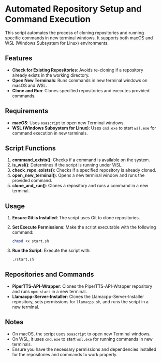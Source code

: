 
# Automated Repository Setup and Command Execution

This script automates the process of cloning repositories and running specific commands in new terminal windows. It supports both macOS and WSL (Windows Subsystem for Linux) environments.

## Features

- **Check for Existing Repositories**: Avoids re-cloning if a repository already exists in the working directory.
- **Open New Terminals**: Runs commands in new terminal windows on macOS and WSL.
- **Clone and Run**: Clones specified repositories and executes provided commands.

## Requirements

- **macOS**: Uses `osascript` to open new Terminal windows.
- **WSL (Windows Subsystem for Linux)**: Uses `cmd.exe` to start `wsl.exe` for command execution in new terminals.

## Script Functions

1. **command_exists()**: Checks if a command is available on the system.
2. **is_wsl()**: Determines if the script is running under WSL.
3. **check_repo_exists()**: Checks if a specified repository is already cloned.
4. **open_new_terminal()**: Opens a new terminal window and runs the provided command.
5. **clone_and_run()**: Clones a repository and runs a command in a new terminal.

## Usage

1. **Ensure Git is Installed**: The script uses Git to clone repositories.
2. **Set Execute Permissions**: Make the script executable with the following command:
   ```bash
   chmod +x start.sh
   ```

3. **Run the Script**: Execute the script with:
   ```bash
   ./start.sh
   ```

## Repositories and Commands

- **PiperTTS-API-Wrapper**: Clones the PiperTTS-API-Wrapper repository and runs `npm start` in a new terminal.
- **Llamacpp-Server-Installer**: Clones the Llamacpp-Server-Installer repository, sets permissions for `llamacpp.sh`, and runs the script in a new terminal.

## Notes

- On macOS, the script uses `osascript` to open new Terminal windows.
- On WSL, it uses `cmd.exe` to start `wsl.exe` for running commands in new terminals.
- Ensure you have the necessary permissions and dependencies installed for the repositories and commands to work properly.
